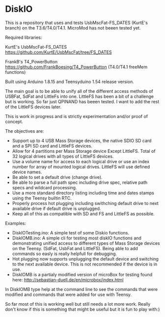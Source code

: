 # DiskIO
This is a repository that uses and tests UsbMscFat-FS_DATES (KurtE's branch) on the T3.6/T4.0/T4.1. MicroMod has not beeen tested yet.

Required libraries:

KurtE's UsbMscFat-FS_DATES
https://github.com/KurtE/UsbMscFat/tree/FS_DATES

FrankB's T4_PowerButton
https://github.com/FrankBoesing/T4_PowerButton (T4.0/T4.1 freeMem functions)

Built using Arduino 1.8.15 and Teensyduino 1.54 release version.

The main goal is to be able to unify all of the different access methods of USBFat, SdFat and LittleFs into one. LittleFS has been a bit of a challenge but is working. So far just QPINAND has beeen tested. I want to add the rest of the LittleFS devices later. 

This is work in progress and is strictly experimentation and/or proof of concept. 

The objectives are:

- Support up to 4 USB Mass Storage devices, the native SDIO SD card and a SPI SD card and LittleFS devices.
- Allow for 4 partitions per Mass Storage device Except LittleFS. Total of 32 logical drives with all types of LittleFS devices.
- Use a volume name for access to each logical drive or use an index number for array of mounted logical drives. LittleFS will   use defined device names.
- Be able to set a default drive (change drive).
- Be able to parse a full path spec including drive spec, relative path specs and wildcard processing.
- Use a more standard directory listing including time and dates stamps using the Teensy builtin RTC.
- Properly process hot plugging including swithching default drive to next available drive if default drive is unplugged.
- Keep all of this as compatible with SD and FS and LittleFS as possible.

Examples:
- DiskIOTesting.ino: A simple test of some Diskio functions.
- DiskIOMB.ino: A simple cli for testing most diskIO functions and demonstrating unified access to different types of Mass Storage devices on the Teensy. (SdFat, UsbFat and LittleFS). Being able to add commands so easly is really helpfull for debugging.
- Hot plugging now supports unplugging the default device and switching to the next available device. This is not recommended if the device is in use.
- DiskIOMB is a partialy modified version of microBox for testing found here:
http://sebastian-duell.de/en/microbox/index.html

In DiskIOMB type help at the command line to see the commands that were modified and commands that were added for use with Teensy.

So far most of this is working well but still needs a lot more work. Really don't know if this is something that might be useful but it is fun to play with:)
